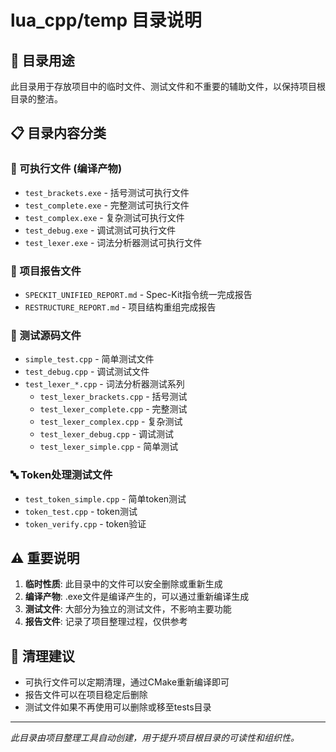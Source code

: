 # lua_cpp/temp 目录说明

## 📁 目录用途

此目录用于存放项目中的临时文件、测试文件和不重要的辅助文件，以保持项目根目录的整洁。

## 📋 目录内容分类

### 🔧 可执行文件 (编译产物)
- `test_brackets.exe` - 括号测试可执行文件
- `test_complete.exe` - 完整测试可执行文件  
- `test_complex.exe` - 复杂测试可执行文件
- `test_debug.exe` - 调试测试可执行文件
- `test_lexer.exe` - 词法分析器测试可执行文件

### 📝 项目报告文件
- `SPECKIT_UNIFIED_REPORT.md` - Spec-Kit指令统一完成报告
- `RESTRUCTURE_REPORT.md` - 项目结构重组完成报告

### 🧪 测试源码文件
- `simple_test.cpp` - 简单测试文件
- `test_debug.cpp` - 调试测试文件
- `test_lexer_*.cpp` - 词法分析器测试系列
  - `test_lexer_brackets.cpp` - 括号测试
  - `test_lexer_complete.cpp` - 完整测试
  - `test_lexer_complex.cpp` - 复杂测试
  - `test_lexer_debug.cpp` - 调试测试
  - `test_lexer_simple.cpp` - 简单测试

### 🔤 Token处理测试文件
- `test_token_simple.cpp` - 简单token测试
- `token_test.cpp` - token测试
- `token_verify.cpp` - token验证

## ⚠️ 重要说明

1. **临时性质**: 此目录中的文件可以安全删除或重新生成
2. **编译产物**: .exe文件是编译产生的，可以通过重新编译生成
3. **测试文件**: 大部分为独立的测试文件，不影响主要功能
4. **报告文件**: 记录了项目整理过程，仅供参考

## 🧹 清理建议

- 可执行文件可以定期清理，通过CMake重新编译即可
- 报告文件可以在项目稳定后删除
- 测试文件如果不再使用可以删除或移至tests目录

---

*此目录由项目整理工具自动创建，用于提升项目根目录的可读性和组织性。*